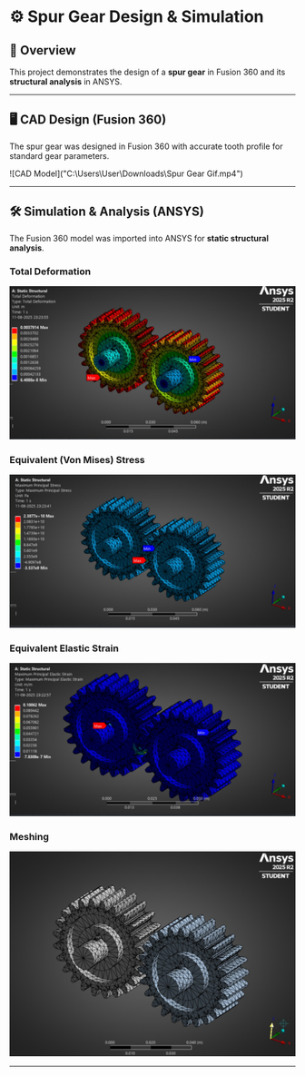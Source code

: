 # ⚙ Spur Gear Design & Simulation

## 📌 Overview
This project demonstrates the design of a **spur gear** in Fusion 360 and its **structural analysis** in ANSYS.

---

## 🖥 CAD Design (Fusion 360)
The spur gear was designed in Fusion 360 with accurate tooth profile for standard gear parameters.

![CAD Model]("C:\Users\User\Downloads\Spur Gear Gif.mp4")

---

## 🛠 Simulation & Analysis (ANSYS)
The Fusion 360 model was imported into ANSYS for **static structural analysis**.

### Total Deformation
![Total Deformation](https://github.com/gowtham-d-p/spur-gear-fusion360-ansys/blob/main/Spur%20Gear/Ansys/Total%20Deformation.jpeg)

### Equivalent (Von Mises) Stress
![Von Mises Stress](https://github.com/gowtham-d-p/spur-gear-fusion360-ansys/blob/main/Spur%20Gear/Ansys/stress.jpeg)

### Equivalent Elastic Strain
![Elastic Strain](https://github.com/gowtham-d-p/spur-gear-fusion360-ansys/blob/main/Spur%20Gear/Ansys/Strain.jpeg)

### Meshing
![Elastic Strain](https://github.com/gowtham-d-p/spur-gear-fusion360-ansys/blob/main/Spur%20Gear/Ansys/Mesh%20.jpeg)

---



